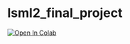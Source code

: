 # lsml2_final_project

<a href="https://drive.google.com/file/d/1BQn7YQLfj5yJzhJfofESoc-8IaSr_RkG/view?usp=sharing"><img src="https://colab.research.google.com/assets/colab-badge.svg" alt="Open In Colab"></a>
